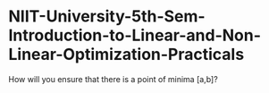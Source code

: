 # NIIT-University-5th-Sem-Introduction-to-Linear-and-Non-Linear-Optimization-Practicals
How will you ensure that there is a point of minima [a,b]?
